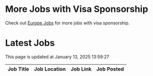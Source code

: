 # More Jobs with Visa Sponsorship

Check out [Europe Jobs](https://github.com/sureshparimi/europejobs#latest-jobs) for more jobs with visa sponsorship.

# Latest Jobs

This page is updated at January 13, 2025 13:59:27

| Job Title | Job Location | Job Link | Job Posted |
| --- | --- | --- | --- |
